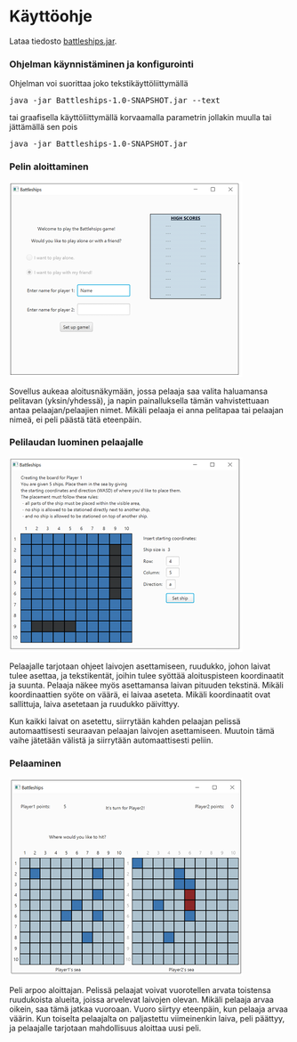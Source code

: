 # Käyttöohje
Lataa tiedosto [battleships.jar](https://github.com/laaksoma/ot-harjoitustyo/releases/tag/Loppupalautus).

### Ohjelman käynnistäminen ja konfigurointi
Ohjelman voi suorittaa joko tekstikäyttöliittymällä 

<pre>java -jar Battleships-1.0-SNAPSHOT.jar --text</pre>

tai graafisella käyttöliittymällä korvaamalla parametrin jollakin muulla tai jättämällä sen pois

<pre>java -jar Battleships-1.0-SNAPSHOT.jar</pre>

### Pelin aloittaminen
![aloitusnäkymä](https://github.com/laaksoma/ot-harjoitustyo/blob/master/Battleships/dokumentointi/kaaviot/aloitusnakyma.png)

Sovellus aukeaa aloitusnäkymään, jossa pelaaja saa valita haluamansa pelitavan (yksin/yhdessä), ja napin painalluksella tämän vahvistettuaan antaa pelaajan/pelaajien nimet. Mikäli pelaaja ei anna pelitapaa tai pelaajan nimeä, ei peli päästä tätä eteenpäin.

### Pelilaudan luominen pelaajalle
![laudan luominen](https://github.com/laaksoma/ot-harjoitustyo/blob/master/Battleships/dokumentointi/kaaviot/laudanluonti.png)

Pelaajalle tarjotaan ohjeet laivojen asettamiseen, ruudukko, johon laivat tulee asettaa, ja tekstikentät, joihin tulee syöttää aloituspisteen koordinaatit ja suunta. Pelaaja näkee myös asettamansa laivan pituuden tekstinä. Mikäli koordinaattien syöte on väärä, ei laivaa aseteta. Mikäli koordinaatit ovat sallittuja, laiva asetetaan ja ruudukko päivittyy. 

Kun kaikki laivat on asetettu, siirrytään kahden pelaajan pelissä automaattisesti seuraavan pelaajan laivojen asettamiseen. Muutoin tämä vaihe jätetään välistä ja siirrytään automaattisesti peliin.

### Pelaaminen
![pelinakyma](https://github.com/laaksoma/ot-harjoitustyo/blob/master/Battleships/dokumentointi/kaaviot/pelinakyma.png)

Peli arpoo aloittajan. Pelissä pelaajat voivat vuorotellen arvata toistensa ruudukoista alueita, joissa arvelevat laivojen olevan. Mikäli pelaaja arvaa oikein, saa tämä jatkaa vuoroaan. Vuoro siirtyy eteenpäin, kun pelaaja arvaa väärin. Kun toiselta pelaajalta on paljastettu viimeinenkin laiva, peli päättyy, ja pelaajalle tarjotaan mahdollisuus aloittaa uusi peli.
